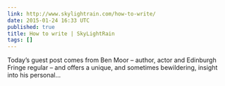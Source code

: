 ```yaml
---
link: http://www.skylightrain.com/how-to-write/
date: 2015-01-24 16:33 UTC
published: true
title: How to write | SkyLightRain
tags: []
---
```


Today’s guest post comes from Ben Moor – author, actor and Edinburgh Fringe regular – and offers a unique, and sometimes bewildering, insight into his personal…
